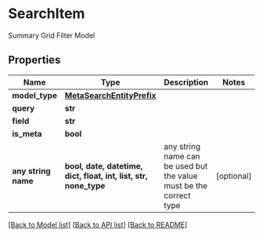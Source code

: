 # SearchItem

Summary Grid Filter Model

## Properties
Name | Type | Description | Notes
------------ | ------------- | ------------- | -------------
**model_type** | [**MetaSearchEntityPrefix**](MetaSearchEntityPrefix.md) |  | 
**query** | **str** |  | 
**field** | **str** |  | 
**is_meta** | **bool** |  | 
**any string name** | **bool, date, datetime, dict, float, int, list, str, none_type** | any string name can be used but the value must be the correct type | [optional]

[[Back to Model list]](../README.md#documentation-for-models) [[Back to API list]](../README.md#documentation-for-api-endpoints) [[Back to README]](../README.md)


